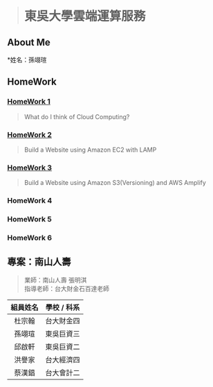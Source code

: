 > # 東吳大學雲端運算服務

## About Me
*姓名：孫翊瑄
## HomeWork
### [HomeWork 1]() 
> What do I think of Cloud Computing?

### [HomeWork 2]() 
> Build a Website using Amazon EC2 with LAMP

### [HomeWork 3]()
> Build a Website using Amazon S3(Versioning)
and AWS Amplify

### HomeWork 4
>
### HomeWork 5
>
### HomeWork 6
>

## 專案：南山人壽 

> 業師：南山人壽 張明淇    
> 指導老師：台大財金石百達老師

| 組員姓名   | 學校 / 科系   | 
| :---: | :-------------: | 
| 杜宗翰   | 台大財金四       | 
| 孫翊瑄   | 東吳巨資三       | 
| 邱啟軒   | 東吳巨資二       |
| 洪譽家   | 台大經濟四       | 
| 蔡漢錩   | 台大會計二       | 

